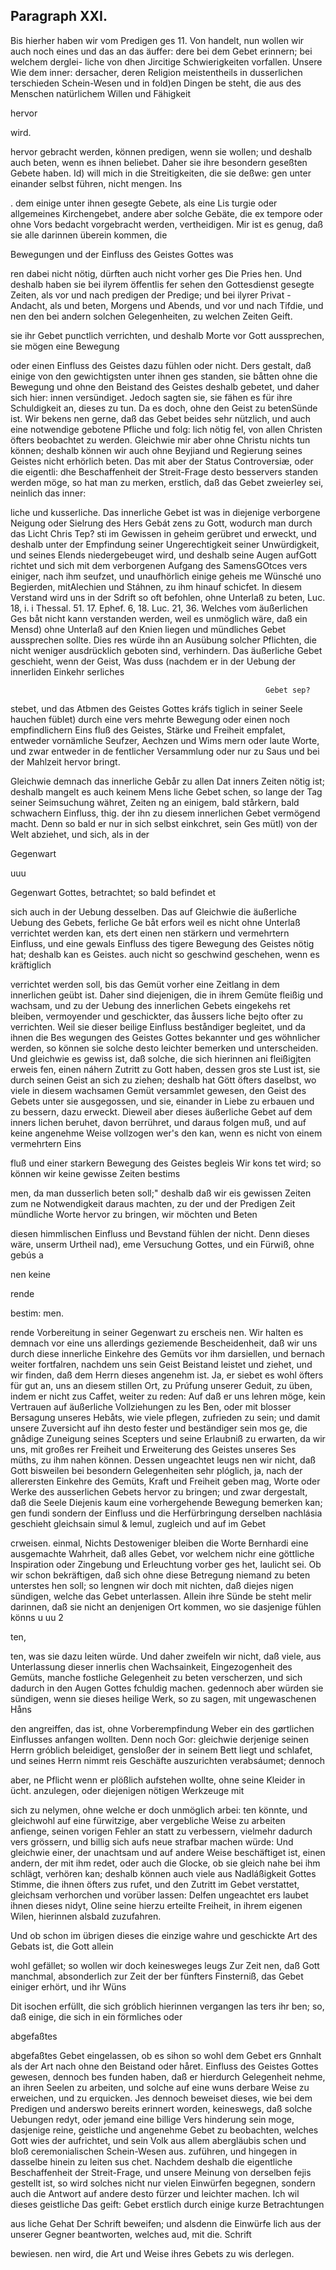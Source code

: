 

<!-- Seite 543 -->
Paragraph  XXI.
---------------

Bis hierher haben wir vom Predigen ges 11. Von handelt, nun wollen wir auch noch eines und das an das äuffer: dere bei dem Gebet erinnern; bei welchem derglei- liche von dhen Jircitige Schwierigkeiten vorfallen. Unsere Wie dem inner: dersacher, deren Religion meistentheils in dusserlichen terschieden Schein-Wesen und in fold)en Dingen be steht, die aus des Menschen natürlichem Willen und Fähigkeit

hervor

wird.

<!-- Seite 544 -->

hervor gebracht werden, können predigen, wenn sie wollen; und deshalb auch beten, wenn es ihnen beliebet. Daher sie ihre besondern geseßten Gebete haben. Id) will mich in die Streitigkeiten, die sie deßwe: gen unter einander selbst führen, nicht mengen. Ins

. dem einige unter ihnen gesegte Gebete, als eine Lis turgie oder allgemeines Kirchengebet, andere aber solche Gebäte, die ex tempore oder ohne Vors bedacht vorgebracht werden, vertheidigen. Mir ist es genug, daß sie alle darinnen überein kommen, die

Bewegungen und der Einfluss des Geistes Gottes was

ren dabei nicht nötig, dürften auch nicht vorher ges Die Pries hen. Und deshalb
 haben sie bei ilyrem öffentlis fer sehen den Gottesdienst gesegte Zeiten, als vor und nach predigen der Predige; und bei ilyrer Privat - Andacht, als und beten, Morgens und Abends, und vor und nach Tifdie, und nen den bei andern solchen Gelegenheiten, zu welchen Zeiten Geift.

sie ihr Gebet punctlich verrichten, und deshalb Morte vor Gott aussprechen, sie mögen eine Bewegung

oder einen Einfluss des Geistes dazu fühlen oder nicht. Ders gestalt, daß einige von den gewichtigsten unter ihnen ges standen, sie båtten ohne die Bewegung und ohne den Beistand des Geistes deshalb gebetet, und daher sich hier: innen versündiget. Jedoch sagten sie, sie fähen es für ihre Schuldigkeit an, dieses zu tun. Da es doch, ohne den Geist zu betenSünde ist. Wir bekens nen gerne, daß das Gebet beides sehr nützlich, und auch eine notwendige gebotene Pfliche und folg: lich nötig fel, von allen Christen öfters beobachtet zu werden. Gleichwie mir aber ohne Christu nichts tun können; deshalb können wir auch ohne Beyjiand und Regierung seines Geistes nicht erhörlich beten. Das mit aber der Status Controversiæ, oder die eigentli: dhe Beschaffenheit der Streit-Frage desto besservers standen werden möge, so hat man zu merken, erstlich, daß das Gebet zweierley sei, neinlich das inner:
<!-- Seite 545 -->
 liche und kusserliche. Das innerliche Gebet ist was in
diejenige verborgene Neigung oder Sielrung des Hers Gebát
 zens zu Gott, wodurch man durch das Licht Chris Tep?
 sti im Gewissen in geheim gerübret und erweckt, und
deshalb unter der Empfindung seiner Ungerechtigkeit seiner
Unwürdigkeit, und seines Elends niedergebeuget wird,
und deshalb seine Augen aufGott richtet und sich mit dem
verborgenen Aufgang des SamensGOtces vers
 einiger, nach ihm seufzet, und unaufhörlich einige geheis
me Wünsché uno Begierden, mitAlechien und Stáhnen,
 zu ihm hinauf schicfet. In diesem Verstand wird uns
 in der Sdrift so oft befohlen, ohne Unterlaß zu
beten, Luc. 18, i. i Thessal. 51. 17. Ephef. 6,
18. Luc. 21, 36. Welches vom äußerlichen Ges
båt nicht kann verstanden werden, weil es unmöglich
wäre, daß ein Mensd) ohne Unterlaß auf den Knien
liegen und mündliches Gebet aussprechen sollte. Dies
 res würde ihn an Ausübung solcher Pflichten, die
nicht weniger ausdrücklich geboten sind, verhindern.
Das äußerliche Gebet geschieht, wenn der Geist, Was duss
 (nachdem er in der Uebung der innerliden Einkehr serliches

                                                             Gebet sep?
stebet, und das Atbmen des Geistes Gottes kráfs
tiglich in seiner Seele hauchen füblet) durch eine vers
mehrte Bewegung oder einen noch empfindlichern Eins
fluß des Geistes, Stärke und Freiheit empfalet,
entweder vornämliche Seufzer, Aechzen und Wims
mern oder laute Worte, und zwar entweder in de
fentlicher Versammlung oder nur zu Saus und bei
der Mahlzeit hervor bringt.

Gleichwie demnach das innerliche Gebår zu allen Dat inners Zeiten nötig ist; deshalb mangelt es auch keinem Mens liche Gebet schen, so lange der Tag seiner Seimsuchung währet, Zeiten ng an einigem, bald stårkern, bald schwachern Einfluss, thig. der ihn zu diesem innerlichen Gebet vermögend macht. Denn so bald er nur in sich selbst einkchret, sein Ges mütl) von der Welt abziehet, und sich, als in der

Gegenwart

uuu
<!-- Seite 546 -->
Gegenwart Gottes, betrachtet; so bald befindet et

sich auch in der Uebung desselben. Das auf Gleichwie die äußerliche Uebung des Gebets, ferliche Ge båt erfors weil es nicht ohne Unterlaß verrichtet werden kan, ets dert einen nen stärkern und vermehrtern Einfluss, und eine gewals Einfluss des tigere Bewegung des Geistes nötig hat; deshalb kan es Geistes. auch nicht so geschwind geschehen, wenn es kräftiglich

verrichtet werden soll, bis das Gemüt vorher eine Zeitlang in dem innerlichen geübt ist. Daher sind diejenigen, die in ihrem Gemüte fleißig und wachsam, und zu der Uebung des innerlichen Gebets eingekehs ret bleiben, vermoyender und geschickter, das åussers liche bejto ofter zu verrichten. Weil sie dieser beilige Einfluss beståndiger begleitet, und da ihnen die Bes wegungen des Geistes Gottes bekannter und ges wöhnlicher werden, so können sie solche desto leichter bemerken und unterscheiden. Und gleichwie es gewiss ist, daß solche, die sich hierinnen ani fleißigjten erweis fen, einen náhern Zutritt zu Gott haben, dessen gros ste Lust ist, sie durch seinen Geist an sich zu ziehen; deshalb hat Gött öfters daselbst, wo viele in diesem wachsamen Gemüt versammlet gewesen, den Geist des Gebets unter sie ausgegossen, und sie, einander in Liebe zu erbauen und zu bessern, dazu erweckt. Dieweil aber dieses äußerliche Gebet auf dem inners lichen beruhet, davon berrühret, und daraus folgen muß, und auf keine angenehme Weise vollzogen wer's den kan, wenn es nicht von einem vermehrtern Eins

fluß und einer starkern Bewegung des Geistes begleis Wir kons tet wird; so können wir keine gewisse Zeiten bestims

men, da man dusserlich beten soll;" deshalb daß wir eis gewissen Zeiten zum ne Notwendigkeit daraus machten, zu der und der Predigen Zeit mündliche Worte hervor zu bringen, wir möchten und Beten

diesen himmlischen Einfluss und Bevstand fühlen der nicht. Denn dieses wäre, unserm Urtheil nad), eme Versuchung Gottes, und ein Fürwiß, ohne gebús a

nen keine


rende

bestim: men.
<!-- Seite 547 -->

rende Vorbereitung in seiner Gegenwart zu erscheis nen. Wir halten es demnach vor eine uns allerdings geziemende Bescheidenheit, daß wir uns durch diese innerliche Einkehre des Gemüts vor ihm darsiellen, und bernach weiter fortfalren, nachdem uns sein Geist Beistand leistet und ziehet, und wir finden, daß dem Herrn dieses angenehm ist. Ja, er siebet es wohl öfters für gut an, uns an diesem stillen Ort, zu Prúfung unserer Geduit, zu üben, indem er nicht zus Caffet, weiter zu reden: Auf daß er uns lehren möge, kein Vertrauen auf äußerliche Vollziehungen zu les Ben, oder mit blosser Bersagung unseres Hebåts, wie viele pflegen, zufrieden zu sein; und damit unsere Zuversicht auf ihn desto fester und beständiger sein mos ge, die gnådige Zuneigung seines Scepters und seine Erlaubniß zu erwarten, da wir uns, mit großes rer Freiheit und Erweiterung des Geistes unseres Ses müths, zu ihm nahen können. Dessen ungeachtet leugs nen wir nicht, daß Gott bisweilen bei besondern Gelegenheiten sehr plóglich, ja, nach der allerersten Einkehre des Gemüts, Kraft und Freiheit geben mag, Worte oder Werke des ausserlichen Gebets hervor zu bringen; und zwar dergestalt, daß die Seele Diejenis kaum eine vorhergehende Bewegung bemerken kan; gen fundi sondern der Einfluss und die Herfürbringung derselben nachlásia geschieht gleichsain simul & lemul, zugleich und auf im Gebet

crweisen. einmal, Nichts Destoweniger bleiben die Worte Bernhardi eine ausgemachte Wahrheit, daß alles Gebet, vor welchem nichr eine göttliche Inspiration oder Zingebung und Erleuchtung vorber ges het, laulicht sei. Ob wir schon bekräftigen, daß sich ohne diese Betregung niemand zu beten unterstes hen soll; so lengnen wir doch mit nichten, daß diejes nigen sündigen, welche das Gebet unterlassen. Allein ihre Sünde be steht melir darinnen, daß sie nicht an denjenigen Ort kommen, wo sie dasjenige fühlen könns u uu 2

ten,
<!-- Seite 548 -->
ten, was sie dazu leiten würde. Und daher zweifeln wir nicht, daß viele, aus Unterlassung dieser innerlis chen Wachsainkeit, Eingezogenheit des Gemüts, manche fostliche Gelegenheit zu beten verscherzen, und sich dadurch in den Augen Gottes fchuldig machen. gedennoch aber würden sie sündigen, wenn sie dieses heilige Werk, so zu sagen, mit ungewaschenen Håns

den angreiffen, das ist, ohne Vorberempfindung Weber ein des gørtlichen Einflusses anfangen wollten. Denn noch Gor: gleichwie derjenige seinen Herrn gróblich beleidiget, gensloßer der in seinem Bett liegt und schlafet, und seines Herrn nimmt reis Geschäfte auszurichten verabsáumet; dennoch

aber, ne Pflicht wenn er plößlich aufstehen wollte, ohne seine Kleider in ücht. anzulegen, oder diejenigen nötigen Werkzeuge mit

sich zu nelymen, ohne welche er doch unmöglich arbei: ten könnte, und gleichwohl auf eine fürwitzige, aber vergebliche Weise zu arbeiten anfienge, seinen vorigen Fehler an statt zu verbessern, vielmehr dadurch vers grössern, und billig sich aufs neue strafbar machen würde: Und gleichwie einer, der unachtsam und auf andere Weise beschäftiget ist, einen andern, der mit ihm redet, oder auch die Glocke, ob sie gleich nahe bei ihm schlägt, verhören kan; deshalb können auch viele aus Nadláßigkeit Gottes Stimme, die ihnen öfters zus rufet, und den Zutritt im Gebet verstattet, gleichsam verhorchen und vorüber lassen: Delfen ungeachtet ers laubet ihnen dieses nidyt, Oline seine hierzu erteilte Freiheit, in ihrem eigenen Wilen, hierinnen alsbald zuzufahren.

Und ob schon im übrigen dieses die einzige wahre und geschickte Art des Gebats ist, die Gott allein

wohl gefället; so wollen wir doch keinesweges leugs Zur Zeit nen, daß Gott manchmal, absonderlich zur Zeit der ber fünfters Finsterniß, das Gebet einiger erhört, und ihr Wüns

Dit isochen erfüllt, die sich gróblich hierinnen vergangen las ters ihr ben; so, daß einige, die sich in ein förmliches oder

abgefaßtes

<!-- Seite 549 -->


abgefaßtes Gebet eingelassen, ob es sihon so wohl dem Gebet ers
Gnnhalt als der Art nach ohne den Beistand oder håret.
Einfluss des Geistes Gottes gewesen, dennoch bes
funden haben, daß er hierdurch Gelegenheit nehme,
an ihren Seelen zu arbeiten, und solche auf eine wuns
derbare Weise zu erweichen, und zu erquicken. Jes
dennoch beweiset dieses, wie bei dem Predigen und
anderswo bereits erinnert worden, keineswegs, daß
solche Uebungen redyt, oder jemand eine billige Vers
hinderung sein moge, dasjenige reine, geistliche und
angenehme Gebet zu beobachten, welches Gott wies
der aufrichtet, und sein Volk aus allem abergläubis
schen und bloß ceremonialischen Schein-Wesen aus.
zuführen, und hingegen in dasselbe hinein zu leiten sus
chet. Nachdem deshalb die eigentliche Beschaffenheit der
Streit-Frage, und unsere Meinung von derselben fejis
gestellt ist, so wird solches nicht nur vielen Einwürfen
begegnen, sondern auch die Antwort auf andere desto
fürzer und leichter machen. Ich wil dieses geistliche Das geift:
Gebet erstlich durch einige kurze Betrachtungen

aus liche Gehat Der Schrift beweifen; und alsdenn die Einwürfe lich aus der unserer Gegner beantworten, welches aud, mit die. Schrift

bewiesen. nen wird, die Art und Weise ihres Gebets zu wis derlegen.
